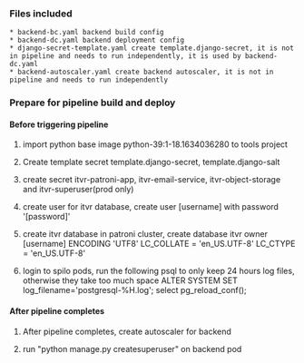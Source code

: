 ### Files included
    * backend-bc.yaml backend build config
    * backend-dc.yaml backend deployment config
    * django-secret-template.yaml create template.django-secret, it is not in pipeline and needs to run independently, it is used by backend-dc.yaml
    * backend-autoscaler.yaml create backend autoscaler, it is not in pipeline and needs to run independently

### Prepare for pipeline build and deploy

#### Before triggering pipeline

1. import python base image python-39:1-18.1634036280 to tools project

2. Create template secret template.django-secret, template.django-salt

3. create secret itvr-patroni-app, itvr-email-service, itvr-object-storage and itvr-superuser(prod only)

4. create user for itvr database, create user [username] with password '[password]'

5. create itvr database in patroni cluster, create database itvr owner [username] ENCODING 'UTF8' LC_COLLATE = 'en_US.UTF-8' LC_CTYPE = 'en_US.UTF-8'

6. login to spilo pods, run the following psql to only keep 24 hours log files, otherwise they take too much space
    ALTER SYSTEM SET log_filename='postgresql-%H.log';
    select pg_reload_conf();

#### After pipeline completes

1. After pipeline completes, create autoscaler for backend

2. run "python manage.py createsuperuser" on backend pod